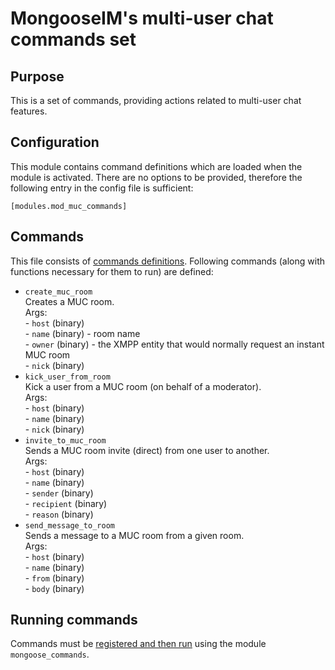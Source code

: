 # MongooseIM's multi-user chat commands set

## Purpose
This is a set of commands, providing actions related to multi-user chat features.

## Configuration
This module contains command definitions which are loaded when the module is activated.
There are no options to be provided, therefore the following entry in the config file is sufficient:

```
[modules.mod_muc_commands]
```

## Commands
This file consists of [commands definitions](mod_commands.md).
Following commands (along with functions necessary for them to run) are defined:
+ `create_muc_room`  
Creates a MUC room.  
    Args:  
        - `host` (binary)  
        - `name`  (binary) - room name  
        - `owner` (binary) - the XMPP entity that would normally request an instant MUC room  
        - `nick` (binary)  
+ `kick_user_from_room`  
Kick a user from a MUC room (on behalf of a moderator).  
    Args:  
        - `host` (binary)  
        - `name` (binary)  
        - `nick` (binary)   
+ `invite_to_muc_room`  
Sends a MUC room invite (direct) from one user to another.  
    Args:  
        - `host` (binary)  
        - `name` (binary)  
        - `sender` (binary)  
        - `recipient` (binary)  
        - `reason` (binary)  
+ `send_message_to_room`  
Sends a message to a MUC room from a given room.  
    Args:  
        - `host` (binary)  
        - `name` (binary)  
        - `from` (binary)  
        - `body` (binary)  

## Running commands
Commands must be [registered and then run](mod_commands.md) using the module `mongoose_commands`.
